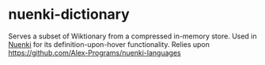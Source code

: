 # nuenki-dictionary

Serves a subset of Wiktionary from a compressed in-memory store. Used in [Nuenki](https://nuenki.app) for its definition-upon-hover functionality. Relies upon https://github.com/Alex-Programs/nuenki-languages
